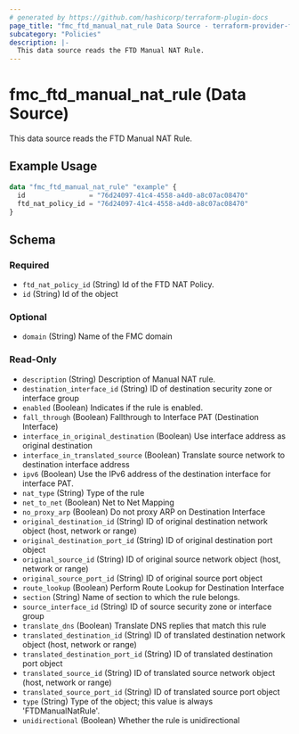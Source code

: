 ```yaml
---
# generated by https://github.com/hashicorp/terraform-plugin-docs
page_title: "fmc_ftd_manual_nat_rule Data Source - terraform-provider-fmc"
subcategory: "Policies"
description: |-
  This data source reads the FTD Manual NAT Rule.
---
```


# fmc_ftd_manual_nat_rule (Data Source)

This data source reads the FTD Manual NAT Rule.

## Example Usage

```terraform
data "fmc_ftd_manual_nat_rule" "example" {
  id                = "76d24097-41c4-4558-a4d0-a8c07ac08470"
  ftd_nat_policy_id = "76d24097-41c4-4558-a4d0-a8c07ac08470"
}
```

<!-- schema generated by tfplugindocs -->
## Schema

### Required

- `ftd_nat_policy_id` (String) Id of the FTD NAT Policy.
- `id` (String) Id of the object

### Optional

- `domain` (String) Name of the FMC domain

### Read-Only

- `description` (String) Description of Manual NAT rule.
- `destination_interface_id` (String) ID of destination security zone or interface group
- `enabled` (Boolean) Indicates if the rule is enabled.
- `fall_through` (Boolean) Fallthrough to Interface PAT (Destination Interface)
- `interface_in_original_destination` (Boolean) Use interface address as original destination
- `interface_in_translated_source` (Boolean) Translate source network to destination interface address
- `ipv6` (Boolean) Use the IPv6 address of the destination interface for interface PAT.
- `nat_type` (String) Type of the rule
- `net_to_net` (Boolean) Net to Net Mapping
- `no_proxy_arp` (Boolean) Do not proxy ARP on Destination Interface
- `original_destination_id` (String) ID of original destination network object (host, network or range)
- `original_destination_port_id` (String) ID of original destination port object
- `original_source_id` (String) ID of original source network object (host, network or range)
- `original_source_port_id` (String) ID of original source port object
- `route_lookup` (Boolean) Perform Route Lookup for Destination Interface
- `section` (String) Name of section to which the rule belongs.
- `source_interface_id` (String) ID of source security zone or interface group
- `translate_dns` (Boolean) Translate DNS replies that match this rule
- `translated_destination_id` (String) ID of translated destination network object (host, network or range)
- `translated_destination_port_id` (String) ID of translated destination port object
- `translated_source_id` (String) ID of translated source network object (host, network or range)
- `translated_source_port_id` (String) ID of translated source port object
- `type` (String) Type of the object; this value is always 'FTDManualNatRule'.
- `unidirectional` (Boolean) Whether the rule is unidirectional
